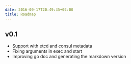 ```yaml
---
date: 2016-09-17T20:49:35+02:00
title: Roadmap
---
```


## v0.1

 * Support with etcd and consul metadata
 * Fixing arguments in exec and start
 * Improving go doc and generating the markdown version

